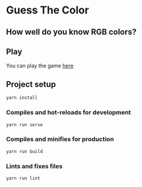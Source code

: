 # Guess The Color
## How well do you know RGB colors?

## Play
You can play the game [here](https://guess-the-color.geoffselby.tech)

## Project setup
```
yarn install
```

### Compiles and hot-reloads for development
```
yarn run serve
```

### Compiles and minifies for production
```
yarn run build
```

### Lints and fixes files
```
yarn run lint
```
